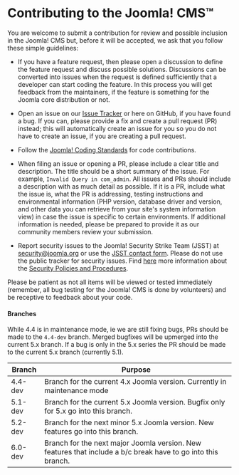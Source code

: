 Contributing to the Joomla! CMS™
===============
You are welcome to submit a contribution for review and possible inclusion in the Joomla! CMS but, before it will be accepted, we ask that you follow these simple guidelines:

* If you have a feature request, then please open a discussion to define the feature request and discuss possible solutions. Discussions can be converted into issues when the request is defined sufficiently that a developer can start coding the feature. In this process you will get feedback from the maintainers, if the feature is something for the Joomla core distribution or not.

* Open an issue on our [Issue Tracker](https://issues.joomla.org/) or here on GitHub, if you have found a bug. If you can, please provide a fix and create a pull request (PR) instead; this will automatically create an issue for you so you do not have to create an issue, if you are creating a pull request.

* Follow the [Joomla! Coding Standards](https://manual.joomla.org/docs/get-started/codestyle) for code contributions.

* When filing an issue or opening a PR, please include a clear title and description. The title should be a short summary of the issue. For example, `Invalid Query in com_admin`. All issues and PRs should include a description with as much detail as possible. If it is a PR, include what the issue is, what the PR is addressing, testing instructions and environmental information (PHP version, database driver and version, and other data you can retrieve from your site's system information view) in case the issue is specific to certain environments. If additional information is needed, please be prepared to provide it as our community members review your submission.

* Report security issues to the Joomla! Security Strike Team (JSST) at security@joomla.org or use the [JSST contact form](https://developer.joomla.org/contact-security-team.html). Please do not use the public tracker for security issues. Find [here](https://github.com/joomla/joomla-cms?tab=security-ov-file#readme) more information about the [Security Policies and Procedures](https://github.com/joomla/joomla-cms?tab=security-ov-file#readme).

Please be patient as not all items will be viewed or tested immediately (remember, all bug testing for the Joomla! CMS is done by volunteers) and be receptive to feedback about your code.

#### Branches
While 4.4 is in maintenance mode, ie we are still fixing bugs, PRs should be made to the `4.4-dev` branch. Merged bugfixes will be upmerged into the current 5.x branch. If a bug is only in the 5.x series the PR should be made to the current 5.x branch (currently 5.1).


| Branch | Purpose |
| ------ | ------- |
| 4.4-dev | Branch for the current 4.x Joomla version. Currently in maintenance mode |
| 5.1-dev | Branch for the current 5.x Joomla version. Bugfix only for 5.x go into this branch. |
| 5.2-dev | Branch for the next minor 5.x Joomla version. New features go into this branch. |
| 6.0-dev | Branch for the next major Joomla version. New features that include a b/c break have to go into this branch. |

